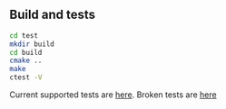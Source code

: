 ## Build and  tests
```bash
cd test
mkdir build
cd build
cmake ..
make 
ctest -V
```

Current supported tests are [here](https://github.com/openenclave/openenclave-openssl/blob/master/test/tests.supported.default).
Broken tests are [here](https://github.com/openenclave/openenclave-openssl/blob/master/test/tests.broken)

